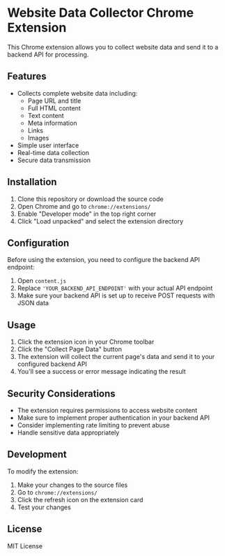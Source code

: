# Website Data Collector Chrome Extension

This Chrome extension allows you to collect website data and send it to a backend API for processing.

## Features

- Collects complete website data including:
  - Page URL and title
  - Full HTML content
  - Text content
  - Meta information
  - Links
  - Images
- Simple user interface
- Real-time data collection
- Secure data transmission

## Installation

1. Clone this repository or download the source code
2. Open Chrome and go to `chrome://extensions/`
3. Enable "Developer mode" in the top right corner
4. Click "Load unpacked" and select the extension directory

## Configuration

Before using the extension, you need to configure the backend API endpoint:

1. Open `content.js`
2. Replace `'YOUR_BACKEND_API_ENDPOINT'` with your actual API endpoint
3. Make sure your backend API is set up to receive POST requests with JSON data

## Usage

1. Click the extension icon in your Chrome toolbar
2. Click the "Collect Page Data" button
3. The extension will collect the current page's data and send it to your configured backend API
4. You'll see a success or error message indicating the result

## Security Considerations

- The extension requires permissions to access website content
- Make sure to implement proper authentication in your backend API
- Consider implementing rate limiting to prevent abuse
- Handle sensitive data appropriately

## Development

To modify the extension:

1. Make your changes to the source files
2. Go to `chrome://extensions/`
3. Click the refresh icon on the extension card
4. Test your changes

## License

MIT License
